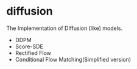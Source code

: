 diffusion
===

The Implementation of DIffusion (like) models.

- DDPM
- Score-SDE
- Rectified Flow
- Conditional Flow Matching(Simplified version)
